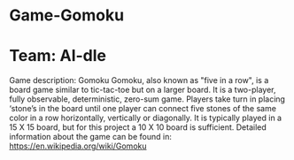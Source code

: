 # Game-Gomoku
# Team: AI-dle

Game description: Gomoku
Gomoku, also known as "five in a row", is a board game similar to tic-tac-toe but on a
larger board. It is a two-player, fully observable, deterministic, zero-sum game. Players take
turn in placing ‘stone’s in the board until one player can connect five stones of the same
color in a row horizontally, vertically or diagonally. It is typically played in a 15 X 15 board,
but for this project a 10 X 10 board is sufficient. Detailed information about the game can
be found in: https://en.wikipedia.org/wiki/Gomoku

